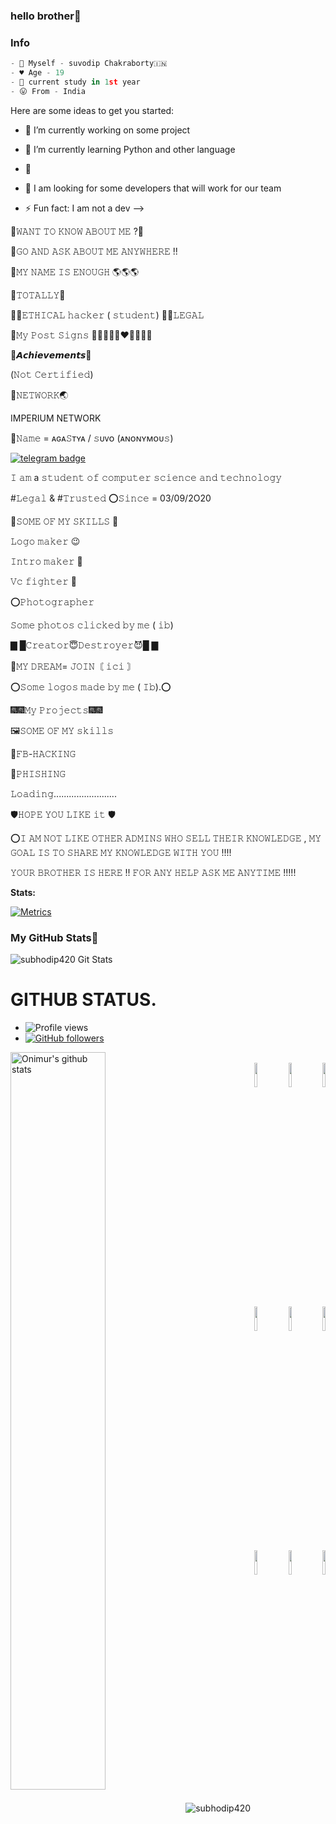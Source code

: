 ### hello brother👋

### Info
```python
- 🎀 Myself - suvodip Chakraborty🇮🇳
- ♥️ Age - 19
- 🌠 current study in 1st year
- 😛 From - India
```

Here are some ideas to get you started:
- 🔭 I’m currently working on some project
- 🌱 I’m currently learning Python and other language
- 👯 
- 🤔 I am looking for some developers that will work for our team

- ⚡ Fun fact: I am not a dev
-->

🍎𝚆𝙰𝙽𝚃   𝚃𝙾 𝙺𝙽𝙾𝚆 𝙰𝙱𝙾𝚄𝚃 𝙼𝙴 ?🍎

🍏𝙶𝙾 𝙰𝙽𝙳 𝙰𝚂𝙺 𝙰𝙱𝙾𝚄𝚃 𝙼𝙴 𝙰𝙽𝚈𝚆𝙷𝙴𝚁𝙴 !!

🖤𝙼𝚈 𝙽𝙰𝙼𝙴 𝙸𝚂 𝙴𝙽𝙾𝚄𝙶𝙷 🌎🌎🌎

🎩𝚃𝙾𝚃𝙰𝙻𝙻𝚈🎩

🕵‍♂𝙴𝚃𝙷𝙸𝙲𝙰𝙻 𝚑𝚊𝚌𝚔𝚎𝚛 ( 𝚜𝚝𝚞𝚍𝚎𝚗𝚝)
🧛‍♂𝙻𝙴𝙶𝙰𝙻

🎃𝙼𝚢 𝙿𝚘𝚜𝚝 𝚂𝚒𝚐𝚗𝚜
💙💚💜🧡💛❤️🍎🍍🍇🍊

🔔𝘼𝙘𝙝𝙞𝙚𝙫𝙚𝙢𝙚𝙣𝙩𝙨🔔

(𝙽𝚘𝚝 𝙲𝚎𝚛𝚝𝚒𝚏𝚒𝚎𝚍)

👑𝙽𝙴𝚃𝚆𝙾𝚁𝙺🌏

 IMPERIUM NETWORK



🏅𝙽𝚊𝚖𝚎 =  ᴀɢᴀ𝚂ᴛʏᴀ / 𝚜ᴜᴠᴏ (ᴀɴᴏɴʏᴍᴏᴜ𝚜)


[![telegram badge](https://img.shields.io/badge/agastyalll-30302f?style=for-the-badge&logo=telegram)](https://t.me/Smile_of_your_face)

𝙸 𝚊𝚖 a 𝚜𝚝𝚞𝚍𝚎𝚗𝚝 𝚘𝚏 𝚌𝚘𝚖𝚙𝚞𝚝𝚎𝚛 𝚜𝚌𝚒𝚎𝚗𝚌𝚎 𝚊𝚗𝚍 𝚝𝚎𝚌𝚑𝚗𝚘𝚕𝚘𝚐𝚢

#𝙻𝚎𝚐𝚊𝚕 & #𝚃𝚛𝚞𝚜𝚝𝚎𝚍
⭕️𝚂𝚒𝚗𝚌𝚎 = 03/09/2O20

👻𝚂𝙾𝙼𝙴 𝙾𝙵 𝙼𝚈 𝚂𝙺𝙸𝙻𝙻𝚂 👻
 
 𝙻𝚘𝚐𝚘 𝚖𝚊𝚔𝚎𝚛 😉

𝙸𝚗𝚝𝚛𝚘 𝚖𝚊𝚔𝚎𝚛 🤭

𝚅𝚌 𝚏𝚒𝚐𝚑𝚝𝚎𝚛 🥺

⭕️𝙿𝚑𝚘𝚝𝚘𝚐𝚛𝚊𝚙𝚑𝚎𝚛

𝚂𝚘𝚖𝚎 𝚙𝚑𝚘𝚝𝚘𝚜 𝚌𝚕𝚒𝚌𝚔𝚎𝚍 𝚋𝚢 𝚖𝚎 ( 𝚒𝚋)

 ▇ █𝙲𝚛𝚎𝚊𝚝𝚘𝚛😇𝙳𝚎𝚜𝚝𝚛𝚘𝚢𝚎𝚛😈█ ▇ 

🥇𝙼𝚈 𝙳𝚁𝙴𝙰𝙼= 𝙹𝙾𝙸𝙽〘  𝚒𝚌𝚒 〙
                       
⭕️𝚂𝚘𝚖𝚎 𝚕𝚘𝚐𝚘𝚜 𝚖𝚊𝚍𝚎 𝚋𝚢 𝚖𝚎 ( 𝙸𝚋).⭕️

🎆🎆𝙼𝚢 𝙿𝚛𝚘𝚓𝚎𝚌𝚝𝚜🎆🎆 
  


🖼𝚂𝙾𝙼𝙴 𝙾𝙵 𝙼𝚈 𝚜𝚔𝚒𝚕𝚕𝚜

🍐𝙵𝙱-𝙷𝙰𝙲𝙺𝙸𝙽𝙶

🧀𝙿𝙷𝙸𝚂𝙷𝙸𝙽𝙶

𝙻𝚘𝚊𝚍𝚒𝚗𝚐.........................

🛡𝙷𝙾𝙿𝙴 𝚈𝙾𝚄 𝙻𝙸𝙺𝙴 𝚒𝚝 🛡

⭕️𝙸 𝙰𝙼 𝙽𝙾𝚃 𝙻𝙸𝙺𝙴 𝙾𝚃𝙷𝙴𝚁 𝙰𝙳𝙼𝙸𝙽𝚂 𝚆𝙷𝙾 𝚂𝙴𝙻𝙻 𝚃𝙷𝙴𝙸𝚁 𝙺𝙽𝙾𝚆𝙻𝙴𝙳𝙶𝙴 , 𝙼𝚈 𝙶𝙾𝙰𝙻 𝙸𝚂 𝚃𝙾 𝚂𝙷𝙰𝚁𝙴 𝙼𝚈 𝙺𝙽𝙾𝚆𝙻𝙴𝙳𝙶𝙴  𝚆𝙸𝚃𝙷 𝚈𝙾𝚄 !!!!

𝚈𝙾𝚄𝚁 𝙱𝚁𝙾𝚃𝙷𝙴𝚁 𝙸𝚂 𝙷𝙴𝚁𝙴 !!
𝙵𝙾𝚁 𝙰𝙽𝚈 𝙷𝙴𝙻𝙿 𝙰𝚂𝙺 𝙼𝙴 𝙰𝙽𝚈𝚃𝙸𝙼𝙴 !!!!!



**Stats:**  

[![Metrics](https://metrics.lecoq.io/subhodip420?template=classic&base.header=0&base.metadata=0&isocalendar=1&languages=1&people=1&isocalendar.duration=half-year&languages.limit=8&languages.sections=most-used&languages.colors=github&languages.threshold=0%25&languages.indepth=false&languages.recent.load=300&languages.recent.days=14&people.limit=24&people.size=28&people.types=followers%2C%20following&people.identicons=false&people.shuffle=false&config.timezone=Asia%2FCalcutta)](https://t.me/smile_of_your_face)

<h3 align="left"><b>My GitHub Stats💛</b></h4>

![subhodip420 Git Stats](https://github-readme-stats.vercel.app/api?username=subhodip420&include_all_commits=true&count_private=true&theme=highcontrast)

# GITHUB STATUS.
- ![Profile views](https://gpvc.arturio.dev/subhodip420)
- [![GitHub followers](https://img.shields.io/github/followers/subhodip420.svg?style=social&label=Follow&maxAge=2592000)](https://github.com/draj48?tab=followers)


<p>
  <a href="https://github.comsubhodip420/handle-path-oz">
    <img width="55%" align="left" alt="Onimur's github stats" src="https://github-readme-stats.vercel.app/api?username=subhodip420" />
  </a>
</p>
<p align ="right">
  <br />
  <code><img width="10%"  src="https://www.vectorlogo.zone/logos/json/json-ar21.svg"></code>
  <code><img width="10%"  src="https://www.vectorlogo.zone/logos/android/android-ar21.svg"></code>
  <code><img width="10%"   src="https://www.vectorlogo.zone/logos/nginx/nginx-ar21.svg"></code>
  <br />
  <code><img width="10%"  src="https://www.vectorlogo.zone/logos/archlinux/archlinux-icon.svg"></code>
  <code><img width="10%"  src="https://www.vectorlogo.zone/logos/mysql/mysql-official.svg"></code>
  <code><img width="10%"  src="https://www.vectorlogo.zone/logos/python/python-ar21.svg"></code>
  <br />
  <code><img width="10%"  src="https://www.vectorlogo.zone/logos/w3_html5/w3_html5-ar21.svg"></code>
  <code><img width="10%"  src="https://www.vectorlogo.zone/logos/php/php-vertical.svg"></code>
  <code><img width="10%"  src="https://www.vectorlogo.zone/logos/centos/centos-ar21.svg"></code>
  <br>
</p>  


<p><img align="center" src="https://github-readme-streak-stats.herokuapp.com/?user=SUVODIP420" alt="subhodip420" /></p>
